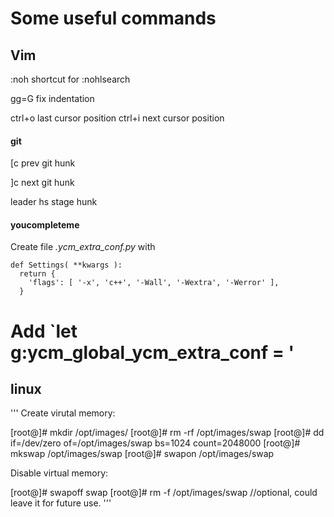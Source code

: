 # Some useful commands

## Vim 

:noh	shortcut for :nohlsearch

gg=G	fix indentation

ctrl+o	last cursor position
ctrl+i	next cursor position

#### git

[c	prev git hunk
	
]c	next git hunk

leader hs  stage hunk

#### youcompleteme

Create file *.ycm_extra_conf.py* with
```
def Settings( **kwargs ):
  return {
    'flags': [ '-x', 'c++', '-Wall', '-Wextra', '-Werror' ],
  }
```
Add `let g:ycm_global_ycm_extra_conf = <filepath>'
============================

## linux

'''
Create virutal memory:

[root@]# mkdir /opt/images/
[root@]# rm -rf /opt/images/swap
[root@]# dd if=/dev/zero of=/opt/images/swap bs=1024 count=2048000
[root@]# mkswap /opt/images/swap
[root@]# swapon /opt/images/swap

Disable virtual memory:

[root@]# swapoff swap
[root@]# rm -f /opt/images/swap      //optional, could leave it for future use.
'''
